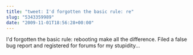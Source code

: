```yaml
---
title: "tweet: I'd forgotten the basic rule: re"
slug: "5343359989"
date: "2009-11-01T18:56:28+00:00"
---
```

I'd forgotten the basic rule: rebooting make all the difference. Filed a false bug report and registered for forums for my stupidity...
